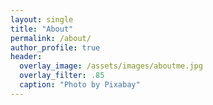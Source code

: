 ```yaml
---
layout: single
title: "About"
permalink: /about/
author_profile: true
header:
  overlay_image: /assets/images/aboutme.jpg
  overlay_filter: .85
  caption: "Photo by Pixabay"
---
```

